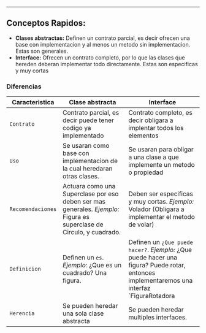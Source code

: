 
---
## Conceptos Rapidos:

- **Clases abstractas:** Definen un contrato parcial, es decir ofrecen una base con implementacion y al menos un metodo sin implementacion. Estas son generales. 
- **Interface:** Ofrecen un contrato completo, por lo  que las clases que hereden deberan implementar todo directamente. Estas son especificas y muy cortas

### Diferencias

| **Caracteristica** | **Clase abstracta**                                                                                                  | **Interface**                                                                                                                              |
| ------------------ | -------------------------------------------------------------------------------------------------------------------- | ------------------------------------------------------------------------------------------------------------------------------------------ |
| `Contrato`         | Contrato parcial, es decir puede tener codigo ya implementado                                                        | Contrato completo, es decir obligara a implentar todos los elementos                                                                       |
| `Uso`              | Se usaran como base con implementacion de la cual heredaran otras clases.                                            | Se usaran para obligar a una clase a que implemente un metodo o propiedad                                                                  |
| `Recomendaciones`  | Actuara como una Superclase por eso deben ser mas generales. _Ejemplo:_ Figura es superclase de Circulo, y cuadrado. | Deben ser especificas y muy cortas. _Ejemplo:_ Volador (Obligara a implementar el metodo de volar)                                         |
| `Definicion`       | Definen un `es`. *Ejemplo:* ¿Que es un cuadrado? Una figura.                                                         | Definen un `¿Que puede hacer?`. *Ejemplo:* ¿Que puede hacer una figura? Puede rotar, entonces implementaremos una interfaz `FiguraRotadora |
| `Herencia`         | Se pueden heredar una sola clase abstracta                                                                           | Se pueden heredar multiples interfaces.                                                                                                    |

